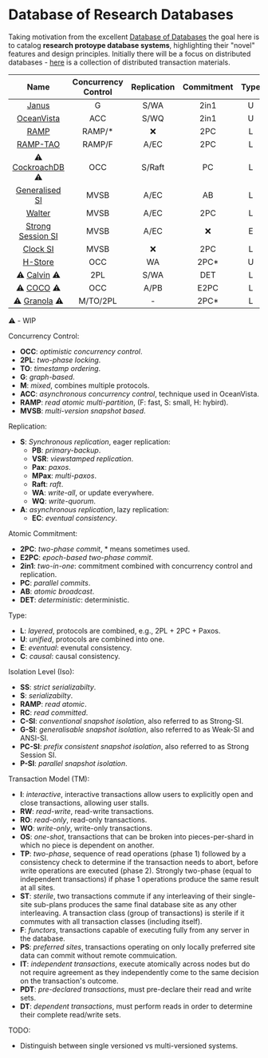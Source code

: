 # Database of Research Databases

Taking motivation from the excellent [Database of Databases](https://dbdb.io/) the goal here is to catalog **research protoype database systems**, highlighting their "novel" features and design principles.
Initially there will be a focus on distributed databases - [here](https://github.com/rystsov/awesome-distributed-transactions) is a collection of distributed transaction materials.

| Name                                                                                     | Concurrency Control | Replication | Commitment | Type | Isolation | TM       | MPT                |
| :---:                                                                                    | :-:                 | :--:        | :-:        | :--: | :--:      | :--:     | :--:               |
| [Janus](https://github.com/jackwaudby/dbordb/blob/main/summaries/janus.md)               | G                   | S/WA        | 2in1       | U    | SS        | OS       | :white_check_mark: |
| [OceanVista](https://github.com/jackwaudby/dbordb/blob/main/summaries/oceanvista.md)     | ACC                 | S/WQ        | 2in1       | U    | SS        | F        | :white_check_mark: |
| [RAMP](https://github.com/jackwaudby/dbordb/blob/main/summaries/ramp.md)                 | RAMP/*              | :x:         | 2PC        | L    | RA        | RW       | :white_check_mark: |
| [RAMP-TAO](https://github.com/jackwaudby/dbordb/blob/main/summaries/ramp_tao.md)         | RAMP/F              | A/EC        | 2PC        | L    | RA        | RO/WO    | :white_check_mark: |
| ⚠️ [CockroachDB](https://github.com/jackwaudby/dbordb/blob/main/wip/cockroach.md) ⚠️       | OCC                 | S/Raft      | PC         | L    | S         | I        | :white_check_mark: |
| [Generalised SI](https://github.com/jackwaudby/dbordb/blob/main/summaries/gsi.md)        | MVSB                | A/EC        | AB         | L    | G/PC-SI   | I        | :x:                |
| [Walter](https://github.com/jackwaudby/dbordb/blob/main/summaries/walter.md)             | MVSB                | A/EC        | 2PC        | L    | P-SI      | I/PS     | :x:                |
| [Strong Session SI](https://github.com/jackwaudby/dbordb/blob/main/summaries/ssesssi.md) | MVSB                | A/EC        | :x:        | E    | G/PC-SI   | RO/RW    | :x:                |
| [Clock SI](https://github.com/jackwaudby/dbordb/blob/main/summaries/clocksi.md)          | MVSB                | :x:         | 2PC        | L    | G/C-SI    | RO/RW    | :white_check_mark: |
| [H-Store](https://github.com/jackwaudby/dbordb/blob/main/summaries/hstore.md)            | OCC                 | WA          | 2PC*       | U    | S         | OS/TP/ST | :white_check_mark: |
| ⚠️ [Calvin](https://github.com/jackwaudby/dbordb/blob/main/wip/calvin.md) ⚠️               | 2PL                 | S/WA        | DET        | L    | SS        | PDT/DT   | :white_check_mark: |
| ⚠️ [COCO](https://github.com/jackwaudby/dbordb/blob/main/summaries/coco.md) ⚠️             | OCC                 | A/PB        | E2PC       | L    | S/SI      | I/RW     | :white_check_mark: |
| ⚠️ [Granola](https://github.com/jackwaudby/dbordb/blob/main/wip/granola.md) ⚠️             | M/TO/2PL            | -           | 2PC*       | L    | S         | IT       | :white_check_mark: |

⚠️ - WIP

Concurrency Control:
+ **OCC**: *optimistic concurrency control*.
+ **2PL**: *two-phase locking*.
+ **TO**: *timestamp ordering*.
+ **G**: *graph-based*.
+ **M**: *mixed*, combines multiple protocols.
+ **ACC**: *asynchronous concurrency control*, technique used in OceanVista.
+ **RAMP**: *read atomic multi-partition*, (F: fast, S: small, H: hybird).
+ **MVSB**: *multi-version snapshot based*.


Replication:
+ **S**: *Synchronous replication*, eager replication:
  + **PB**: *primary-backup*.
  + **VSR**: *viewstamped replication*.
  + **Pax**: *paxos*.
  + **MPax**: *multi-paxos*.
  + **Raft**: *raft*.
  + **WA**: *write-all*, or update everywhere.
  + **WQ**: *write-quorum*.
+ **A**: *asynchronous replication*, lazy replication:
  +  **EC**: *eventual consistency*.

Atomic Commitment:
* **2PC**: *two-phase commit*, * means sometimes used.
* **E2PC**: *epoch-based two-phase commit*.
* **2in1**: *two-in-one*: commitment combined with concurrency control and replication.
* **PC**: *parallel commits*.
* **AB**: *atomic broadcast*.
* **DET**: *deterministic*: deterministic.

Type:
+ **L**: *layered*, protocols are combined, e.g., 2PL + 2PC + Paxos.
+ **U**: *unified*, protocols are combined into one.
+ **E**: *eventual*: evenutal consistency.
+ **C**: *causal*: causal consistency.

Isolation Level (Iso):
+ **SS**: *strict serializabilty*.
+ **S**: *serializabilty*.
+ **RAMP**: *read atomic*.
+ **RC**: *read committed*.
+ **C-SI**: *conventional snapshot isolation*, also referred to as Strong-SI.
+ **G-SI**: *generalisable snapshot isolation*, also referred to as Weak-SI and ANSI-SI.
+ **PC-SI**: *prefix consistent snapshot isolation*, also referred to as Strong Session SI.
+ **P-SI**: *parallel snapshot isolation*.

Transaction Model (TM):
+ **I**: *interactive*, interactive transactions allow users to explicitly open and close transactions, allowing user stalls.
+ **RW**: *read-write*, read-write transactions.
+ **RO**: *read-only*, read-only transactions.
+ **WO**: *write-only*, write-only transactions.
+ **OS**: *one-shot*, transactions that can be broken into pieces-per-shard in which no piece is dependent on another.
+ **TP**: *two-phase*, sequence of read operations (phase 1) followed by a consistency check to determine if the transaction needs to abort, before write operations are executed (phase 2). Strongly two-phase (equal to independent transactions) if phase 1 operations produce the same result at all sites.
+ **ST**: *sterile*, two transactions commute if any interleaving of their single-site sub-plans produces the same final database site as any other interleaving. A transaction class (group of transactions) is sterile if it commutes with all transaction classes (including itself).
+ **F**: *functors*, transactions capable of executing fully from any server in the database.
+ **PS**: *preferred sites*, transactions operating on only locally preferred site data can commit without remote commuication.
+ **IT**: *independent transactions*, execute atomically across nodes but do not require agreement as they independently come to the same decision on the transaction's outcome.
+ **PDT**: *pre-declared transactions*, must pre-declare their read and write sets.
+ **DT**: *dependent transactions*, must perform reads in order to determine their complete read/write sets.


TODO:
* Distinguish between single versioned vs multi-versioned systems.
